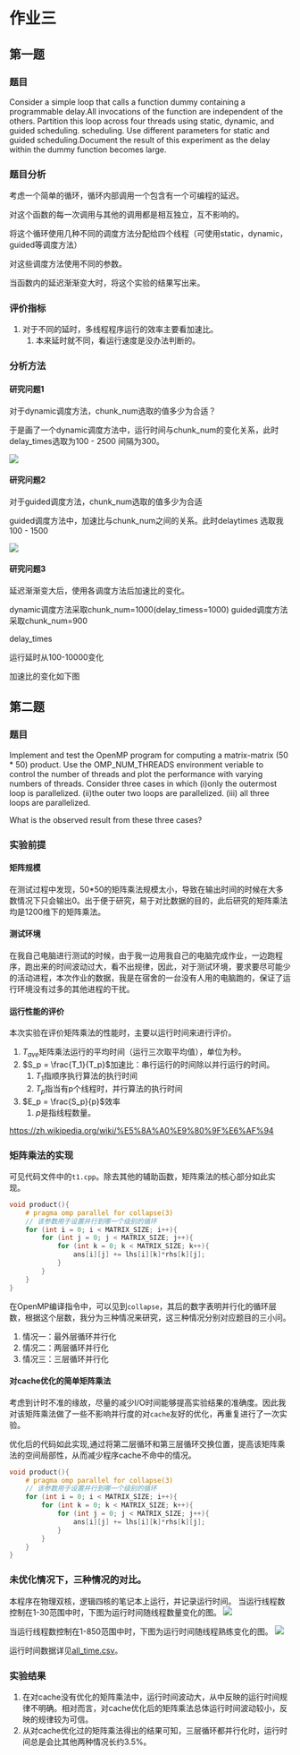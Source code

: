 # 作业三

## 第一题

### 题目

Consider a simple loop that calls a function dummy containing a programmable delay.All invocations of the function are independent of the others. Partition this loop across four threads using static, dynamic, and guided scheduling. scheduling. Use different parameters for static and guided scheduling.Document the result of this experiment as the delay within the dummy function becomes large.

### 题目分析

考虑一个简单的循环，循环内部调用一个包含有一个可编程的延迟。

对这个函数的每一次调用与其他的调用都是相互独立，互不影响的。

将这个循环使用几种不同的调度方法分配给四个线程（可使用static，dynamic，guided等调度方法）

对这些调度方法使用不同的参数。

当函数内的延迟渐渐变大时，将这个实验的结果写出来。

### 评价指标

1. 对于不同的延时，多线程程序运行的效率主要看加速比。
    1. 本来延时就不同，看运行速度是没办法判断的。

### 分析方法

#### 研究问题1

对于dynamic调度方法，chunk_num选取的值多少为合适？

于是画了一个dynamic调度方法中，运行时间与chunk_num的变化关系，此时delay_times选取为100 - 2500 间隔为300。

![](./HW3-1/figure/dynamic_chunk_num100-2000.png)


#### 研究问题2

对于guided调度方法，chunk_num选取的值多少为合适

guided调度方法中，加速比与chunk_num之间的关系。此时delaytimes 选取我100 - 1500

![]("./HW3-1/figure/guided_chunk_num1-1500.png)


#### 研究问题3

延迟渐渐变大后，使用各调度方法后加速比的变化。

dynamic调度方法采取chunk_num=1000(delay_timess=1000)
guided调度方法采取chunk_num=900

delay_times

运行延时从100-10000变化

加速比的变化如下图


## 第二题

### 题目

Implement and test the OpenMP program for computing a matrix-matrix (50 * 50) product. Use the OMP_NUM_THREADS environment veriable to control the number of threads and plot the performance with varying numbers of threads. Consider three cases in which 
(i)only the outermost loop is parallelized.
(ii)the outer two loops are parallelized. 
(iii) all three loops are parallelized. 

What is the observed result from these three cases?

### 实验前提

#### 矩阵规模

在测试过程中发现，50*50的矩阵乘法规模太小，导致在输出时间的时候在大多数情况下只会输出0。出于便于研究，易于对比数据的目的，此后研究的矩阵乘法均是1200维下的矩阵乘法。

#### 测试环境

在我自己电脑进行测试的时候，由于我一边用我自己的电脑完成作业，一边跑程序，跑出来的时间波动过大，看不出规律，因此，对于测试环境，要求要尽可能少的活动进程，本次作业的数据，我是在宿舍的一台没有人用的电脑跑的，保证了运行环境没有过多的其他进程的干扰。

#### 运行性能的评价

本次实验在评价矩阵乘法的性能时，主要以运行时间来进行评价。

1. $T_{ave}$矩阵乘法运行的平均时间（运行三次取平均值），单位为秒。
1. $S_p = \frac{T_1}{T_p}$加速比：串行运行的时间除以并行运行的时间。
    1. ${\displaystyle T_{1}}$指顺序执行算法的执行时间
    1. ${\displaystyle T_{p}}$指当有p个线程时，并行算法的执行时间
1. $E_p = \frac{S_p}{p}$效率
    1. $p$是指线程数量。

https://zh.wikipedia.org/wiki/%E5%8A%A0%E9%80%9F%E6%AF%94

### 矩阵乘法的实现

可见代码文件中的`t1.cpp`。除去其他的辅助函数，矩阵乘法的核心部分如此实现。

```cpp
void product(){
    # pragma omp parallel for collapse(3)
    // 该参数用于设置并行到哪一个级别的循环
    for (int i = 0; i < MATRIX_SIZE; i++){
        for (int j = 0; j < MATRIX_SIZE; j++){
            for (int k = 0; k < MATRIX_SIZE; k++){
                ans[i][j] += lhs[i][k]*rhs[k][j];
            }
        }
    }
}
```

在OpenMP编译指令中，可以见到`collapse`，其后的数字表明并行化的循环层数，根据这个层数，我分为三种情况来研究，这三种情况分别对应题目的三小问。

1. 情况一：最外层循环并行化
1. 情况二：两层循环并行化
1. 情况三：三层循环并行化

#### 对cache优化的简单矩阵乘法

考虑到计时不准的缘故，尽量的减少I/O时间能够提高实验结果的准确度。因此我对该矩阵乘法做了一些不影响并行度的对`cache`友好的优化，再重复进行了一次实验。

优化后的代码如此实现,通过将第二层循环和第三层循环交换位置，提高该矩阵乘法的空间局部性，从而减少程序cache不命中的情况。

```cpp
void product(){
    # pragma omp parallel for collapse(3)
    // 该参数用于设置并行到哪一个级别的循环
    for (int i = 0; i < MATRIX_SIZE; i++){
        for (int k = 0; k < MATRIX_SIZE; k++){
            for (int j = 0; j < MATRIX_SIZE; j++){
                ans[i][j] += lhs[i][k]*rhs[k][j];
            }
        }
    }
}
```

### 未优化情况下，三种情况的对比。

本程序在物理双核，逻辑四核的笔记本上运行，并记录运行时间。
当运行线程数控制在1-30范围中时，下图为运行时间随线程数量变化的图。
![](figure/2018-05-06-16-50-54.png)

当运行线程数控制在1-850范围中时，下图为运行时间随线程熟练变化的图。
![](figure/2018-05-06-16-51-58.png)

运行时间数据详见[all_time.csv](./HW3-2/all_time.csv)。


### 实验结果

1. 在对cache没有优化的矩阵乘法中，运行时间波动大，从中反映的运行时间规律不明确。相对而言，对cache优化后的矩阵乘法总体运行时间波动较小，反映的规律较为可信。
1. 从对cache优化过的矩阵乘法得出的结果可知，三层循环都并行化时，运行时间总是会比其他两种情况长约3.5%。


